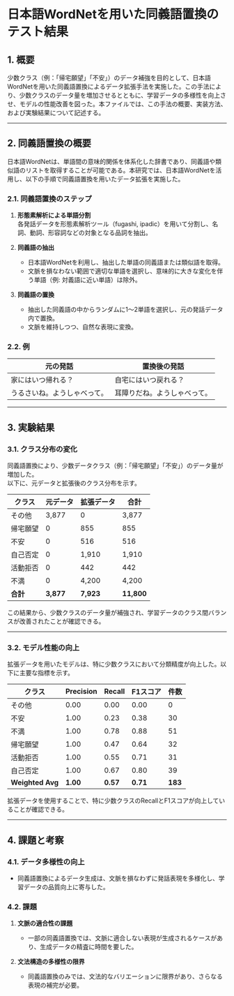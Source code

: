 # 日本語WordNetを用いた同義語置換のテスト結果

## **1. 概要**
少数クラス（例：「帰宅願望」「不安」）のデータ補強を目的として、日本語WordNetを用いた同義語置換によるデータ拡張手法を実施した。この手法により、少数クラスのデータ量を増加させるとともに、学習データの多様性を向上させ、モデルの性能改善を図った。本ファイルでは、この手法の概要、実装方法、および実験結果について記述する。

---

## **2. 同義語置換の概要**
日本語WordNetは、単語間の意味的関係を体系化した辞書であり、同義語や類似語のリストを取得することが可能である。本研究では、日本語WordNetを活用し、以下の手順で同義語置換を用いたデータ拡張を実施した。

### **2.1. 同義語置換のステップ**
1. **形態素解析による単語分割**  
   各発話データを形態素解析ツール（fugashi, ipadic）を用いて分割し、名詞、動詞、形容詞などの対象となる品詞を抽出。

2. **同義語の抽出**  
   - 日本語WordNetを利用し、抽出した単語の同義語または類似語を取得。  
   - 文脈を損なわない範囲で適切な単語を選択し、意味的に大きな変化を伴う単語（例: 対義語に近い単語）は除外。

3. **同義語の置換**  
   - 抽出した同義語の中からランダムに1～2単語を選択し、元の発話データ内で置換。
   - 文脈を維持しつつ、自然な表現に変換。

### **2.2. 例**
| 元の発話 | 置換後の発話 |
|----------|------------|
| 家にはいつ帰れる？ | 自宅にはいつ戻れる？ |
| うるさいね。ようしゃべって。 | 耳障りだね。ようしゃべって。 |

---

## **3. 実験結果**
### **3.1. クラス分布の変化**
同義語置換により、少数データクラス（例：「帰宅願望」「不安」）のデータ量が増加した。  
以下に、元データと拡張後のクラス分布を示す。

| クラス | 元データ | 拡張データ | 合計 |
|--------|--------|--------|--------|
| その他 | 3,877 | 0 | 3,877 |
| 帰宅願望 | 0 | 855 | 855 |
| 不安 | 0 | 516 | 516 |
| 自己否定 | 0 | 1,910 | 1,910 |
| 活動拒否 | 0 | 442 | 442 |
| 不満 | 0 | 4,200 | 4,200 |
| **合計** | **3,877** | **7,923** | **11,800** |

この結果から、少数クラスのデータ量が補強され、学習データのクラス間バランスが改善されたことが確認できる。

---

### **3.2. モデル性能の向上**
拡張データを用いたモデルは、特に少数クラスにおいて分類精度が向上した。以下に主要な指標を示す。

| クラス | Precision | Recall | F1スコア | 件数 |
|--------|-----------|--------|----------|----|
| その他 | 0.00 | 0.00 | 0.00 | 0 |
| 不安 | 1.00 | 0.23 | 0.38 | 30 |
| 不満 | 1.00 | 0.78 | 0.88 | 51 |
| 帰宅願望 | 1.00 | 0.47 | 0.64 | 32 |
| 活動拒否 | 1.00 | 0.55 | 0.71 | 31 |
| 自己否定 | 1.00 | 0.67 | 0.80 | 39 |
| **Weighted Avg** | **1.00** | **0.57** | **0.71** | **183** |

拡張データを使用することで、特に少数クラスのRecallとF1スコアが向上していることが確認できる。

---

## **4. 課題と考察**
### **4.1. データ多様性の向上**
- 同義語置換によるデータ生成は、文脈を損なわずに発話表現を多様化し、学習データの品質向上に寄与した。

### **4.2. 課題**
1. **文脈の適合性の課題**  
   - 一部の同義語置換では、文脈に適合しない表現が生成されるケースがあり、生成データの精査に時間を要した。

2. **文法構造の多様性の限界**  
   - 同義語置換のみでは、文法的なバリエーションに限界があり、さらなる表現の補完が必要。

